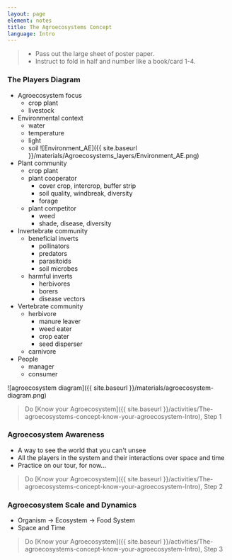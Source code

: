 ```yaml
---
layout: page
element: notes
title: The Agroecosystems Concept
language: Intro
---
```


> - Pass out the large sheet of poster paper. 
> - Instruct to fold in half and number like a book/card 1-4.

### The Players Diagram


- Agroecosystem focus
   - crop plant
   - livestock
- Environmental context
   - water
   - temperature
   - light
   - soil
![Environment_AE]({{ site.baseurl }}/materials/Agroecosystems_layers/Environment_AE.png)
- Plant community
   - crop plant
   - plant cooperator
      - cover crop, intercrop, buffer strip
      - soil quality, windbreak, diversity
      - forage
   - plant competitor 
      - weed
      - shade, disease, diversity
- Invertebrate community
   - beneficial inverts
      - pollinators
      - predators
      - parasitoids
      - soil microbes
   - harmful inverts
      - herbivores
      - borers
      - disease vectors
- Vertebrate community
   - herbivore
      - manure leaver
      - weed eater
      - crop eater
      - seed disperser
   - carnivore
- People
   - manager
   - consumer

![agroecosystem diagram]({{ site.baseurl }}/materials/agroecosystem-diagram.png)

> Do [Know your Agroecosystem]({{ site.baseurl }}/activities/The-agroecosystems-concept-know-your-agroecosystem-Intro), Step 1

### Agroecosystem Awareness

- A way to see the world that you can't unsee
- All the players in the system and their interactions over space and time
- Practice on our tour, for now...

> Do [Know your Agroecosystem]({{ site.baseurl }}/activities/The-agroecosystems-concept-know-your-agroecosystem-Intro), Step 2

### Agroecosystem Scale and Dynamics

- Organism -> Ecosystem -> Food System
- Space and Time

> Do [Know your Agroecosystem]({{ site.baseurl }}/activities/The-agroecosystems-concept-know-your-agroecosystem-Intro), Step 3

 